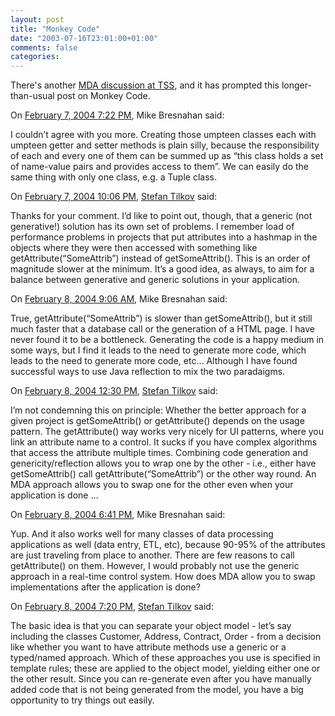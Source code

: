 ```yaml
---
layout: post
title: "Monkey Code"
date: "2003-07-16T23:01:00+01:00"
comments: false
categories: 
---
```


<p>There's another <a href="http://www.theserverside.com/home/thread.jsp?thread_id=20314&amp;article_count=66" title="Model Driven Architecture State of the Union">MDA discussion at TSS</a>, and it has prompted this longer-than-usual post on Monkey Code.</p>
<section class="comments">

<div class="comment" id="comment-45">
On <a href="#comment-45" title="Permalink to this comment">February  7, 2004  7:22 PM</a>, Mike Bresnahan
said:
<p>I couldn&#8217;t agree with you more.  Creating those umpteen classes each with umpteen getter and setter methods is plain silly, because the responsibility of each and every one of them can be summed up as &#8220;this class holds a set of name-value pairs and provides access to them&#8221;.  We can easily do the same thing with only one class, e.g. a Tuple class.</p>


<div class="comment" id="comment-46">
On <a href="#comment-46" title="Permalink to this comment">February  7, 2004 10:06 PM</a>, <a href="/en/staff/st/">Stefan Tilkov</a>
said:
<p>Thanks for your comment. I&#8217;d like to point out, though, that a generic (not generative!) solution has its own set of problems. I remember load of performance problems in projects that put attributes into a hashmap in the objects where they were then accessed with something like getAttribute(&#8220;SomeAttrib&#8221;) instead of getSomeAttrib(). This is an order of magnitude slower at the minimum. It&#8217;s a good idea, as always, to aim for a balance between generative and generic solutions in your application.</p>


<div class="comment" id="comment-47">
On <a href="#comment-47" title="Permalink to this comment">February  8, 2004  9:06 AM</a>, Mike Bresnahan
said:
<p>True, getAttribute(&#8220;SomeAttrib&#8221;) is slower than getSomeAttrib(), but it still much faster that a database call or the generation of a HTML page.  I have never found it to be a bottleneck.  Generating the code is a happy medium in some ways, but I find it leads to the need to generate more code, which leads to the need to generate more code, etc&#8230;  Although I have found successful ways to use Java reflection to mix the two paradaigms.</p>


<div class="comment" id="comment-48">
On <a href="#comment-48" title="Permalink to this comment">February  8, 2004 12:30 PM</a>, <a href="/en/staff/st/">Stefan Tilkov</a>
said:
<p>I&#8217;m not condemning this on principle: Whether the better approach for a given project is getSomeAttrib() or getAttribute() depends on the usage pattern. The getAttribute() way works very nicely for UI patterns, where you link an attribute name to a control. It sucks if you have complex algorithms that access the attribute multiple times. Combining code generation and genericity/reflection allows you to wrap one by the other - i.e., either have getSomeAttrib() call getAttribute(&#8220;SomeAttrib&#8221;) or the other way round. An MDA approach allows you to swap one for the other even when your application is done &#8230;</p>


<div class="comment" id="comment-49">
On <a href="#comment-49" title="Permalink to this comment">February  8, 2004  6:41 PM</a>, Mike Bresnahan
said:
<p>Yup.  And it also works well for many classes of data processing applications as well (data entry, ETL, etc), because 90-95% of the attributes are just traveling from place to another.  There are few reasons to call getAttribute() on them.  However, I would probably not use the generic approach in a real-time control system.  How does MDA allow you to swap implementations after the application is done?</p>


<div class="comment" id="comment-50">
On <a href="#comment-50" title="Permalink to this comment">February  8, 2004  7:20 PM</a>, <a href="/en/staff/st/">Stefan Tilkov</a>
said:
<p>The basic idea is that you can separate your object model - let&#8217;s say including the classes Customer, Address, Contract, Order - from a decision like whether you want to have attribute methods use a generic or a typed/named approach. Which of these approaches you use is specified in template rules; these are applied to the object model, yielding either one or the other result.
Since you can re-generate even after you have manually added code that is not being generated from the model, you have a big opportunity to try things out easily.</p>


</section>

